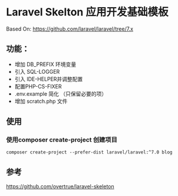 # Laravel Skelton 应用开发基础模板

Based On: https://github.com/laravel/laravel/tree/7.x

## 功能：

- 增加 DB_PREFIX 环境变量
- 引入 SQL-LOGGER
- 引入 IDE-HELPER并调整配置
- 配置PHP-CS-FIXER
- .env.example 简化 （只保留必要的项）
- 增加 scratch.php 文件


## 使用 

### 使用composer create-project 创建项目

```shell script
composer create-project --prefer-dist laravel/laravel:^7.0 blog
```



## 参考
https://github.com/overtrue/laravel-skeleton